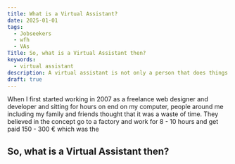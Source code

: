 ```yaml
---
title: What is a Virtual Assistant?
date: 2025-01-01
tags:
  - Jobseekers
  - wfh
  - VAs
Title: So, what is a Virtual Assistant then?
keywords:
  - virtual assistant
description: A virtual assistant is not only a person that does things behind the screen for you.
draft: true
---
```

When I first started working  in 2007 as a freelance web designer and developer and sitting for hours on end on my computer, people around me including my family and friends thought that it was a waste of time. They believed in the concept go to a factory and work for 8 - 10 hours and get paid 150 - 300 € which was the


## So, what is a Virtual Assistant then?
